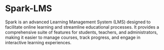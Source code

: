 # Spark-LMS
Spark is an advanced Learning Management System (LMS) designed to facilitate online learning and streamline educational processes. It provides a comprehensive suite of features for students, teachers, and administrators, making it easier to manage courses, track progress, and engage in interactive learning experiences.
